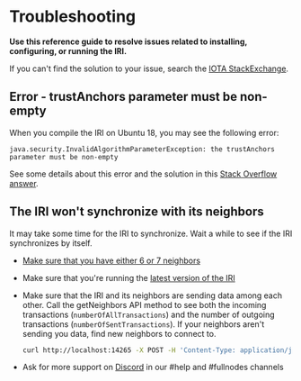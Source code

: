 # Troubleshooting

**Use this reference guide to resolve issues related to installing, configuring, or running the IRI.**

If you can't find the solution to your issue, search the [IOTA StackExchange](https://iota.stackexchange.com/).

## Error - trustAnchors parameter must be non-empty

When you compile the IRI on Ubuntu 18, you may see the following error:
```
java.security.InvalidAlgorithmParameterException: the trustAnchors parameter must be non-empty
```

See some details about this error and the solution in this [Stack Overflow answer](https://stackoverflow.com/questions/6784463/error-trustanchors-parameter-must-be-non-empty).

## The IRI won't synchronize with its neighbors

It may take some time for the IRI to synchronize. Wait a while to see if the IRI synchronizes by itself.

* [Make sure that you have either 6 or 7 neighbors](../how-to-guides/find-neighbor-iri-nodes.md)

* Make sure that you're running the [latest version of the IRI](https://github.com/iotaledger/iri/releases)

* Make sure that the IRI and its neighbors are sending data among each other. Call the getNeighbors API method to see both the incoming transactions (`numberOfAllTransactions`) and the number of outgoing transactions (`numberOfSentTransactions`). If your neighbors aren't sending you data, find new neighbors to connect to.

    ```bash
    curl http://localhost:14265 -X POST -H 'Content-Type: application/json' -H 'X-IOTA-API-Version: 1' -d '{"command": "getNeighbors"}'
    ```

* Ask for more support on [Discord](https://discordapp.com/invite/fNGZXvh) in our #help and #fullnodes channels 